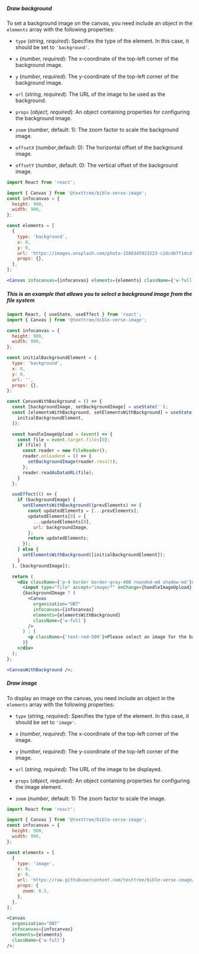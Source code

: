 ##### Draw background

To set a background image on the canvas, you need include an object in the `elements` array with the following properties:

- `type` (_string, required_): Specifies the type of the element. In this case, it should be set to `'background'`.

- `x` (_number, required_): The x-coordinate of the top-left corner of the background image.
- `y` (_number, required_): The y-coordinate of the top-left corner of the background image.

- `url` (_string, required_): The URL of the image to be used as the background.

- `props` (_object, required_): An object containing properties for configuring the background image.
- `zoom` (_number_, default: 1): The zoom factor to scale the background image.
- `offsetX` (_number_,default: 0): The horizontal offset of the background image.
- `offsetY` (_number_, default: 0): The vertical offset of the background image.

```jsx
import React from 'react';

import { Canvas } from '@texttree/bible-verse-image';
const infocanvas = {
  height: 900,
  width: 900,
};

const elements = [
  {
    type: 'background',
    x: 0,
    y: 0,
    url: 'https://images.unsplash.com/photo-1588345921523-c2dcdb7f1dcd?crop=entropy&cs=tinysrgb&fit=max&fm=jpg&ixid=M3w0NjQwOTl8MHwxfHNlYXJjaHwxfHx3aGl0ZXxlbnwwfHx8fDE2ODczNDczNTZ8MA&ixlib=rb-4.0.3&q=80&w=1200',
    props: {},
  },
];

<Canvas infocanvas={infocanvas} elements={elements} className={'w-full'} />;
```

##### This is an example that allows you to select a background image from the file system

```jsx
import React, { useState, useEffect } from 'react';
import { Canvas } from '@texttree/bible-verse-image';

const infocanvas = {
  height: 900,
  width: 900,
};

const initialBackgroundElement = {
  type: 'background',
  x: 0,
  y: 0,
  url: '',
  props: {},
};

const CanvasWithBackground = () => {
  const [backgroundImage, setBackgroundImage] = useState('');
  const [elementsWithBackground, setElementsWithBackground] = useState([
    initialBackgroundElement,
  ]);

  const handleImageUpload = (event) => {
    const file = event.target.files[0];
    if (file) {
      const reader = new FileReader();
      reader.onloadend = () => {
        setBackgroundImage(reader.result);
      };
      reader.readAsDataURL(file);
    }
  };

  useEffect(() => {
    if (backgroundImage) {
      setElementsWithBackground((prevElements) => {
        const updatedElements = [...prevElements];
        updatedElements[0] = {
          ...updatedElements[0],
          url: backgroundImage,
        };
        return updatedElements;
      });
    } else {
      setElementsWithBackground([initialBackgroundElement]);
    }
  }, [backgroundImage]);

  return (
    <div className={'p-4 border border-gray-400 rounded-md shadow-md'}>
      <input type="file" accept="image/*" onChange={handleImageUpload} />
      {backgroundImage ? (
        <Canvas
          organization="OBT"
          infocanvas={infocanvas}
          elements={elementsWithBackground}
          className={'w-full'}
        />
      ) : (
        <p className={'text-red-500'}>Please select an image for the background</p>
      )}
    </div>
  );
};

<CanvasWithBackground />;
```

##### Draw image

To display an image on the canvas, you need include an object in the `elements` array with the following properties:

- `type` (_string, required_): Specifies the type of the element. In this case, it should be set to `'image'`.

- `x` (_number, required_): The x-coordinate of the top-left corner of the image.
- `y` (_number, required_): The y-coordinate of the top-left corner of the image.

- `url` (_string, required_): The URL of the image to be displayed.

- `props` (_object, required_): An object containing properties for configuring the image element.
- `zoom` (_number_, default: 1): The zoom factor to scale the image.

```jsx
import React from 'react';

import { Canvas } from '@texttree/bible-verse-image';
const infocanvas = {
  height: 900,
  width: 900,
};

const elements = [
  {
    type: 'image',
    x: 0,
    y: 0,
    url: 'https://raw.githubusercontent.com/texttree/bible-verse-image/master/images/vcana-logo.svg',
    props: {
      zoom: 0.5,
    },
  },
];

<Canvas
  organization="OBT"
  infocanvas={infocanvas}
  elements={elements}
  className={'w-full'}
/>;
```
